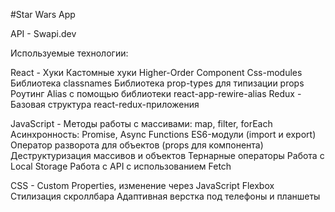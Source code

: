 #Star Wars App

API - Swapi.dev

Используемые технологии: 

React -
Хуки
Кастомные хуки
Higher-Order Component
Сss-modules
Библиотека classnames 
Библиотека prop-types для типизации props
Роутинг
Alias с помощью библиотеки react-app-rewire-alias
Redux -
Базовая структура react-redux-приложения

JavaScript - 
Методы работы с массивами: map, filter, forEach
Асинхронность: Promise, Async Functions
ES6-модули (import и export)
Оператор разворота для объектов (props для компонента)
Деструктуризация массивов и объектов
Тернарные операторы
Работа с Local Storage
Работа с API с использованием Fetch

CSS - 
Custom Properties, изменение через JavaScript
Flexbox
Стилизация скроллбара
Адаптивная верстка под телефоны и планшеты

